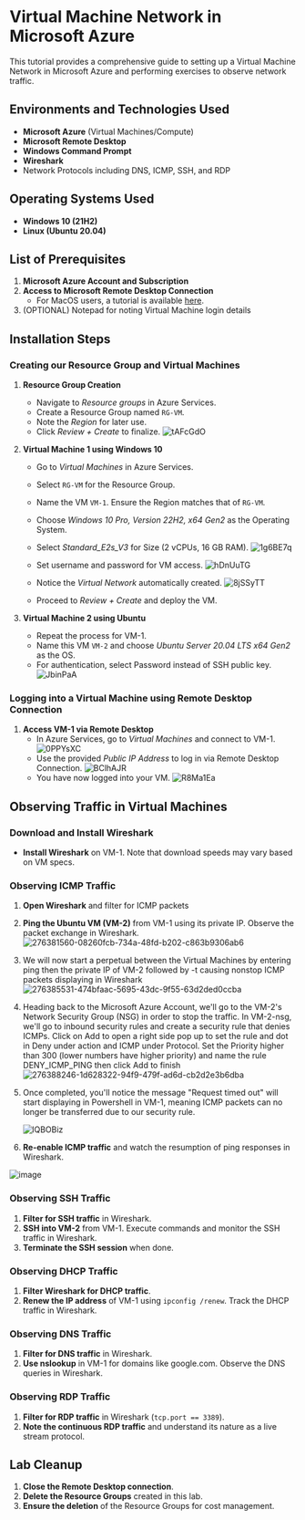 # Virtual Machine Network in Microsoft Azure

This tutorial provides a comprehensive guide to setting up a Virtual Machine Network in Microsoft Azure and performing exercises to observe network traffic.

## Environments and Technologies Used

- **Microsoft Azure** (Virtual Machines/Compute)
- **Microsoft Remote Desktop**
- **Windows Command Prompt**
- **Wireshark**
- Network Protocols including DNS, ICMP, SSH, and RDP

## Operating Systems Used

- **Windows 10 (21H2)**
- **Linux (Ubuntu 20.04)**

## List of Prerequisites

1. **Microsoft Azure Account and Subscription**
2. **Access to Microsoft Remote Desktop Connection**
   - For MacOS users, a tutorial is available [here](https://www.youtube.com/watch?v=0lllpAhgAJs&ab_channel=TheHostingVideos).
3. (OPTIONAL) Notepad for noting Virtual Machine login details

## Installation Steps

### Creating our Resource Group and Virtual Machines

1. **Resource Group Creation**
   - Navigate to *Resource groups* in Azure Services.
   - Create a Resource Group named `RG-VM`.
   - Note the *Region* for later use.
   - Click *Review + Create* to finalize.
![tAFcGdO](https://github.com/gabe-IT/azure-vm/assets/148400020/b3a15de4-a90f-44eb-ac61-1c25f75ee499)

2. **Virtual Machine 1 using Windows 10**
   - Go to *Virtual Machines* in Azure Services.
   - Select `RG-VM` for the Resource Group.
   - Name the VM `VM-1`. Ensure the Region matches that of `RG-VM`.
   - Choose *Windows 10 Pro, Version 22H2, x64 Gen2* as the Operating System.
   - Select *Standard_E2s_V3* for Size (2 vCPUs, 16 GB RAM).
     ![1g6BE7q](https://github.com/gabe-IT/azure-vm/assets/148400020/4f6ed5a1-42ee-4ad2-9fe1-be56154855a2)

   - Set username and password for VM access.
     ![hDnUuTG](https://github.com/gabe-IT/azure-vm/assets/148400020/940e434d-bb0d-40bd-9650-d3d5f4fba78a)

   - Notice the *Virtual Network* automatically created.
     ![8jSSyTT](https://github.com/gabe-IT/azure-vm/assets/148400020/3c48d908-8f06-466b-a540-2636353a94ac)

   - Proceed to *Review + Create* and deploy the VM.

3. **Virtual Machine 2 using Ubuntu**
   - Repeat the process for VM-1.
   - Name this VM `VM-2` and choose *Ubuntu Server 20.04 LTS x64 Gen2* as the OS.
   - For authentication, select Password instead of SSH public key.
     ![JbinPaA](https://github.com/gabe-IT/azure-vm/assets/148400020/e6a9809b-80c5-4ff6-b411-c67253864bc4)


### Logging into a Virtual Machine using Remote Desktop Connection

1. **Access VM-1 via Remote Desktop**
   - In Azure Services, go to *Virtual Machines* and connect to VM-1.
     ![0PPYsXC](https://github.com/gabe-IT/azure-vm/assets/148400020/da24175c-2b93-42c1-8d43-d538016a65b0)
   - Use the provided *Public IP Address* to log in via Remote Desktop Connection.
     ![BClhAJR](https://github.com/gabe-IT/azure-vm/assets/148400020/08710299-285b-4cee-b03a-e5a9a063a4f1)
   - You have now logged into your VM.
     ![R8Ma1Ea](https://github.com/gabe-IT/azure-vm/assets/148400020/120e3e52-8b45-49c8-9415-9a87dbfd63eb)




## Observing Traffic in Virtual Machines

### Download and Install Wireshark

- **Install Wireshark** on VM-1. Note that download speeds may vary based on VM specs.

### Observing ICMP Traffic

1. **Open Wireshark** and filter for ICMP packets
2. **Ping the Ubuntu VM (VM-2)** from VM-1 using its private IP. Observe the packet exchange in Wireshark.
   ![276381560-08260fcb-734a-48fd-b202-c863b9306ab6](https://github.com/gabe-IT/azure-vm/assets/148400020/7eb3cea5-7ac6-4033-87b5-73bd2091a2a8)
3. We will now start a perpetual between the Virtual Machines by entering ping then the private IP of VM-2 followed by -t causing nonstop ICMP packets displaying in Wireshark
![276385531-474bfaac-5695-43dc-9f55-63d2ded0ccba](https://github.com/gabe-IT/azure-vm/assets/148400020/059efc9e-2b83-4e27-85ef-6ea93cc63ab2)
4. Heading back to the Microsoft Azure Account, we'll go to the VM-2's Network Security Group (NSG) in order to stop the traffic. In VM-2-nsg, we'll go to inbound security rules and create a security rule that denies ICMPs. Click on Add to open a right side pop up to set the rule and dot in Deny under action and ICMP under Protocol. Set the Priority higher than 300 (lower numbers have higher priority) and name the rule DENY_ICMP_PING then click Add to finish
   ![276388246-1d628322-94f9-479f-ad6d-cb2d2e3b6dba](https://github.com/gabe-IT/azure-vm/assets/148400020/072ba408-e679-42c2-a2cf-cfc8a9c0884d)
   
5. Once completed, you'll notice the message "Request timed out" will start displaying in Powershell in VM-1, meaning ICMP packets can no longer be transferred due to our security rule.
   
   ![lQBOBiz](https://github.com/gabe-IT/azure-vm/assets/148400020/38bdc96c-8f14-4413-99f1-0d84a8d0f770)
   
6. **Re-enable ICMP traffic** and watch the resumption of ping responses in Wireshark.

 ![image](https://github.com/gabe-IT/azure-vm/assets/148400020/0647026b-361f-4432-b0fd-f74918830f71)





### Observing SSH Traffic

1. **Filter for SSH traffic** in Wireshark.
2. **SSH into VM-2** from VM-1. Execute commands and monitor the SSH traffic in Wireshark.
3. **Terminate the SSH session** when done.

### Observing DHCP Traffic

1. **Filter Wireshark for DHCP traffic**.
2. **Renew the IP address** of VM-1 using `ipconfig /renew`. Track the DHCP traffic in Wireshark.

### Observing DNS Traffic

1. **Filter for DNS traffic** in Wireshark.
2. **Use nslookup** in VM-1 for domains like google.com. Observe the DNS queries in Wireshark.

### Observing RDP Traffic

1. **Filter for RDP traffic** in Wireshark (`tcp.port == 3389`).
2. **Note the continuous RDP traffic** and understand its nature as a live stream protocol.

## Lab Cleanup

1. **Close the Remote Desktop connection**.
2. **Delete the Resource Groups** created in this lab.
3. **Ensure the deletion** of the Resource Groups for cost management.
